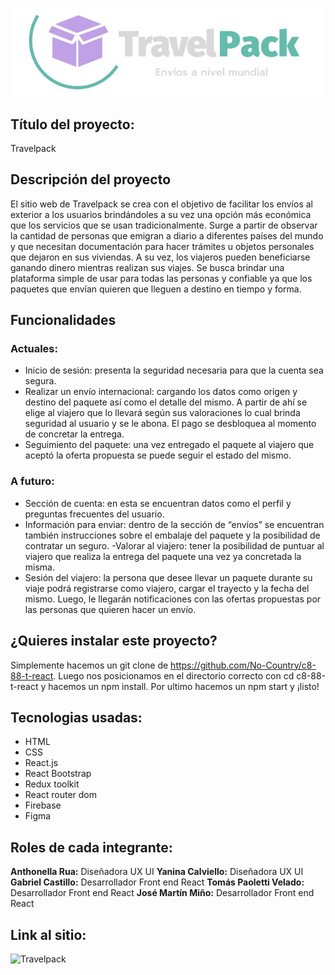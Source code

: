 ![image](https://github.com/No-Country/c8-88-t-react/blob/master/src/assets/imgreadme.jpg)

## Título del proyecto:

Travelpack

## Descripción del proyecto 

El sitio web de Travelpack se crea con el objetivo de facilitar los envíos al exterior a los usuarios brindándoles a su vez una opción más económica que los servicios que se usan tradicionalmente.
Surge a partir de observar la cantidad de personas que emigran a diario a diferentes países del mundo y que necesitan documentación para hacer trámites u objetos personales que dejaron en sus viviendas. A su vez, los viajeros pueden beneficiarse ganando dinero mientras realizan sus viajes.
Se busca brindar una plataforma simple de usar para todas las personas y confiable ya que los paquetes que envían quieren que lleguen a destino en tiempo y forma.

## Funcionalidades 

### Actuales: 
- Inicio de sesión: presenta la seguridad necesaria para que la cuenta sea segura.
- Realizar un envío internacional: cargando los datos como origen y destino del paquete así como el detalle del mismo. A partir de ahí se elige al viajero que lo llevará según sus valoraciones lo cual brinda seguridad al usuario y se le abona. El pago se desbloquea al momento de concretar la entrega.
- Seguimiento del paquete: una vez entregado el paquete al viajero que aceptó la oferta propuesta se puede seguir el estado del mismo.

### A futuro:
- Sección de cuenta: en esta se encuentran datos como el perfil y preguntas frecuentes del usuario.
- Información para enviar: dentro de la sección de “envíos” se encuentran también instrucciones sobre el embalaje del paquete y la posibilidad de contratar un seguro.
-Valorar al viajero: tener la posibilidad de puntuar al viajero que realiza la entrega del paquete una vez ya concretada la misma.
- Sesión del viajero: la persona que desee llevar un paquete durante su viaje podrá registrarse como viajero, cargar el trayecto y la fecha del mismo. Luego, le llegarán notificaciones con las ofertas propuestas por las personas que quieren hacer un envío.

## ¿Quieres instalar este proyecto?

Simplemente hacemos un git clone de https://github.com/No-Country/c8-88-t-react. Luego nos posicionamos en el directorio correcto con cd c8-88-t-react y hacemos un npm install.
Por ultimo hacemos un npm start y ¡listo! 

## Tecnologias usadas:
- HTML
- CSS
- React.js
- React Bootstrap
- Redux toolkit
- React router dom
- Firebase
- Figma

## Roles de cada integrante:

**Anthonella Rua:** Diseñadora UX UI
**Yanina Calviello:** Diseñadora UX UI
**Gabriel Castillo:** Desarrollador Front end React
**Tomás Paoletti Velado:** Desarrollador Front end React
**José Martín Miño:** Desarrollador Front end React

## Link al sitio:
![Travelpack](https://travelpack-eight.vercel.app/)




